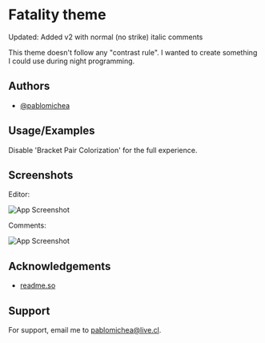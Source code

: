 # Fatality theme

Updated: Added v2 with normal (no strike) italic comments

This theme doesn't follow any "contrast rule". I wanted to create something I could use during night programming.

## Authors

- [@pablomichea](https://github.com/pablomichea)

## Usage/Examples

Disable 'Bracket Pair Colorization' for the full experience.

## Screenshots

Editor:

![App Screenshot](https://i.imgur.com/d9esiad.jpeg)

Comments:

![App Screenshot](https://i.imgur.com/m33LBUC.jpeg)

## Acknowledgements

- [readme.so](https://readme.so/)

## Support

For support, email me to pablomichea@live.cl.
